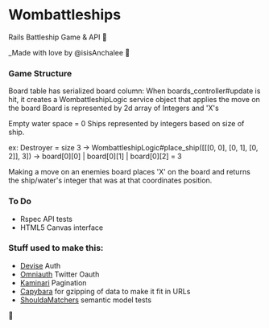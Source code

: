 # Wombattleships
Rails Battleship Game & API :100:

_Made with love by @isisAnchalee :dancer: 

### Game Structure
 Board table has serialized board column: 
 When boards_controller#update is hit, it creates a WombattleshipLogic service object that applies the move on the board
 Board is represented by 2d array of Integers and 'X's

Empty water space = 0
 Ships represented by integers based on size of ship.

ex: Destroyer = size 3 -> WombattleshipLogic#place_ship([[[0, 0], [0, 1], [0, 2]], 3]) -> board[0][0] | board[0][1] | board[0][2] = 3
 

Making a move on an enemies board places 'X' on the board and returns the ship/water's integer that was at that coordinates position.


### To Do

- Rspec API tests
- HTML5 Canvas interface

### Stuff used to make this:

 * [Devise](https://github.com/plataformatec/devise) Auth
 * [Omniauth](https://github.com/arunagw/omniauth-twitter) Twitter Oauth
 * [Kaminari](https://github.com/amatsuda/kaminari) Pagination
 * [Capybara](https://github.com/jnicklas/capybara) for gzipping of data to make it fit in URLs
 * [ShouldaMatchers](https://github.com/thoughtbot/shoulda-matchers) semantic model tests
 
:shit:

